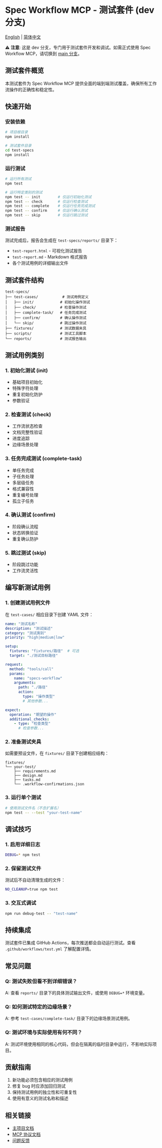 # Spec Workflow MCP - 测试套件 (dev 分支)

[English](README.md) | [简体中文](README-zh.md)

⚠️ **注意**: 这是 dev 分支，专门用于测试套件开发和调试。如需正式使用 Spec Workflow MCP，请切换到 [main 分支](https://github.com/kingkongshot/specs-workflow-mcp/tree/main)。

## 测试套件概览

本测试套件为 Spec Workflow MCP 提供全面的端到端测试覆盖，确保所有工作流操作的正确性和稳定性。

## 快速开始

### 安装依赖

```bash
# 项目根目录
npm install

# 测试套件目录
cd test-specs
npm install
```

### 运行测试

```bash
# 运行所有测试
npm test

# 运行特定类别的测试
npm test -- init        # 仅运行初始化测试
npm test -- check       # 仅运行检查测试
npm test -- complete    # 仅运行任务完成测试
npm test -- confirm     # 仅运行确认测试
npm test -- skip        # 仅运行跳过测试
```

### 测试报告

测试完成后，报告会生成在 `test-specs/reports/` 目录下：
- `test-report.html` - 可视化测试报告
- `test-report.md` - Markdown 格式报告
- 各个测试用例的详细输出文件

## 测试套件结构

```
test-specs/
├── test-cases/           # 测试用例定义
│   ├── init/            # 初始化操作测试
│   ├── check/           # 检查操作测试
│   ├── complete-task/   # 任务完成测试
│   ├── confirm/         # 确认操作测试
│   └── skip/            # 跳过操作测试
├── fixtures/            # 测试数据夹具
├── scripts/             # 测试工具脚本
└── reports/             # 测试报告输出
```

## 测试用例类别

### 1. 初始化测试 (init)
- 基础项目初始化
- 特殊字符处理
- 重复初始化防护
- 参数验证

### 2. 检查测试 (check)
- 工作流状态检查
- 文档完整性验证
- 进度追踪
- 边缘场景处理

### 3. 任务完成测试 (complete-task)
- 单任务完成
- 子任务处理
- 多层级任务
- 格式兼容性
- 重复编号处理
- 孤立子任务

### 4. 确认测试 (confirm)
- 阶段确认流程
- 状态转换验证
- 重复确认防护

### 5. 跳过测试 (skip)
- 阶段跳过功能
- 工作流灵活性

## 编写新测试用例

### 1. 创建测试用例文件

在 `test-cases/` 相应目录下创建 YAML 文件：

```yaml
name: "测试名称"
description: "测试描述"
category: "测试类别"
priority: "high|medium|low"

setup:
  fixtures: "fixtures/路径"  # 可选
  target: "./测试目标路径"

request:
  method: "tools/call"
  params:
    name: "specs-workflow"
    arguments:
      path: "./路径"
      action:
        type: "操作类型"
        # 其他参数...

expect:
  operation: "期望的操作"
  additional_checks:
    - type: "检查类型"
      # 检查参数...
```

### 2. 准备测试夹具

如需要预设文件，在 `fixtures/` 目录下创建相应结构：

```
fixtures/
└── your-test/
    ├── requirements.md
    ├── design.md
    ├── tasks.md
    └── .workflow-confirmations.json
```

### 3. 运行单个测试

```bash
# 使用测试文件名（不含扩展名）
npm test -- --test "your-test-name"
```

## 调试技巧

### 1. 启用详细日志

```bash
DEBUG=* npm test
```

### 2. 保留测试文件

测试后不自动清理生成的文件：

```bash
NO_CLEANUP=true npm test
```

### 3. 交互式调试

```bash
npm run debug-test -- "test-name"
```

## 持续集成

测试套件已集成 GitHub Actions，每次推送都会自动运行测试。查看 `.github/workflows/test.yml` 了解配置详情。

## 常见问题

### Q: 测试失败但看不到详细错误？
A: 查看 `reports/` 目录下的具体测试输出文件，或使用 `DEBUG=*` 环境变量。

### Q: 如何测试特定的边缘场景？
A: 参考 `test-cases/complete-task/` 目录下的边缘场景测试用例。

### Q: 测试环境与实际使用有何不同？
A: 测试环境使用相同的核心代码，但会在隔离的临时目录中运行，不影响实际项目。

## 贡献指南

1. 新功能必须包含相应的测试用例
2. 修复 bug 时应添加回归测试
3. 保持测试用例的独立性和可重复性
4. 使用有意义的测试名称和描述

## 相关链接

- [主项目文档](https://github.com/kingkongshot/specs-workflow-mcp/tree/main)
- [MCP 协议文档](https://modelcontextprotocol.com)
- [问题反馈](https://github.com/kingkongshot/specs-workflow-mcp/issues)